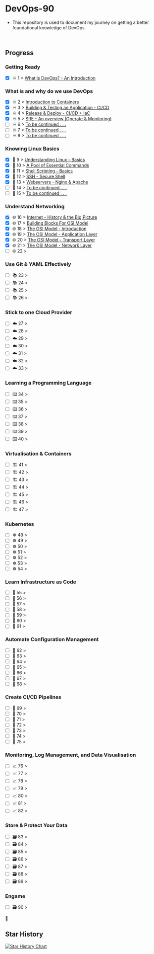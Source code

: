 # DevOps-90

- This repository is used to document my journey on getting a better foundational knowledge of DevOps. 

<br>


## Progress 

### Getting Ready

- [X] ♾️ 1 > [What is DevOps? - An Introduction](https://github.com/verma-kunal/DevOps-90/blob/main/Journey/Day01.md)

### What is and why do we use DevOps

- [X] ♾️ 2 > [Introduction to Containers](https://github.com/verma-kunal/DevOps-90/blob/main/Journey/Day02.md)
- [X] ♾️ 3 > [Building & Testing an Application - CI/CD](https://github.com/verma-kunal/DevOps-90/blob/main/Journey/Day03.md)
- [X] ♾️ 4 > [Release & Deploy - CI/CD + IaC](https://github.com/verma-kunal/DevOps-90/blob/main/Journey/Day04.md)
- [X] ♾️ 5 > [SRE - An overview (Operate & Monitoring)](https://github.com/verma-kunal/DevOps-90/blob/main/Journey/Day05.md)
- [ ] ♾️ 6 > [To be continued . . .](https://github.com/verma-kunal/DevOps-90/blob/main/Journey/Day06.md)
- [ ] ♾️ 7 > [To be continued . . .](https://github.com/verma-kunal/DevOps-90/blob/main/Journey/Day07.md)
- [ ] ♾️ 8 > [To be continued . . .](https://github.com/verma-kunal/DevOps-90/blob/main/Journey/Day08.md)

### Knowing Linux Basics

- [X] 🐧 9 > [Understanding Linux - Basics](https://github.com/verma-kunal/DevOps-90/blob/main/Journey/Day09.md)
- [X] 🐧 10 > [A Pool of Essential Commands](https://github.com/verma-kunal/DevOps-90/blob/main/Journey/Day10.md)
- [X] 🐧 11 > [Shell Scripting - Basics](https://github.com/verma-kunal/DevOps-90/blob/main/Journey/Day11.md)
- [X] 🐧 12 > [SSH - Secure Shell](https://github.com/verma-kunal/DevOps-90/blob/main/Journey/Day12.md)
- [X] 🐧 13 > [Webservers - Nginx & Apache](https://github.com/verma-kunal/DevOps-90/blob/main/Journey/Day13.md)
- [ ] 🐧 14 > [To be continued . . .](https://github.com/verma-kunal/DevOps-90/blob/main/Journey/Day14.md)
- [ ] 🐧 15 > [To be continued . . .](https://github.com/verma-kunal/DevOps-90/blob/main/Journey/Day15.md)

### Understand Networking

- [X] 🌐 16 > [Internet - History & the Big Picture](https://github.com/verma-kunal/DevOps-90/blob/main/Journey/Day16.md)
- [X] 🌐 17 > [Building Blocks For OSI Model](https://github.com/verma-kunal/DevOps-90/blob/main/Journey/Day17.md)
- [X] 🌐 18 > [The OSI Model -  Introduction](https://github.com/verma-kunal/DevOps-90/blob/main/Journey/OSI-Model/Introduction.md)
- [X] 🌐 19 > [The OSI Model - Application Layer](https://github.com/verma-kunal/DevOps-90/blob/main/Journey/OSI-Model/Application-layer.md)
- [X] 🌐 20 > [The OSI Model - Transport Layer](https://github.com/verma-kunal/DevOps-90/blob/main/Journey/OSI-Model/Transport-layer.md)
- [X] 🌐 21 > [The OSI Model - Network Layer](https://github.com/verma-kunal/DevOps-90/blob/main/Journey/OSI-Model/Network-layer.md)
- [ ] 🌐 22 >

### Use Git & YAML Effectively

- [ ] 📚 23 > 
- [ ] 📚 24 > 
- [ ] 📚 25 > 
- [ ] 📚 26 > 
 
### Stick to one Cloud Provider

- [ ] ☁️ 27 > 
- [ ] ☁️ 28 > 
- [ ] ☁️ 29 > 
- [ ] ☁️ 30 > 
- [ ] ☁️ 31 > 
- [ ] ☁️ 32 > 
- [ ] ☁️ 33 > 

### Learning a Programming Language

- [ ] ⌨️ 34 > 
- [ ] ⌨️ 35 > 
- [ ] ⌨️ 36 > 
- [ ] ⌨️ 37 > 
- [ ] ⌨️ 38 > 
- [ ] ⌨️ 39 > 
- [ ] ⌨️ 40 > 

### Virtualisation & Containers 

- [ ] 🏗️ 41 > 
- [ ] 🏗️ 42 > 
- [ ] 🏗️ 43 > 
- [ ] 🏗️ 44 > 
- [ ] 🏗️ 45 > 
- [ ] 🏗️ 46 > 
- [ ] 🏗️ 47 > 

### Kubernetes

- [ ] ☸ 48 > 
- [ ] ☸ 49 > 
- [ ] ☸ 50 > 
- [ ] ☸ 51 > 
- [ ] ☸ 52 > 
- [ ] ☸ 53 > 
- [ ] ☸ 54 > 

### Learn Infrastructure as Code

- [ ] 🤖 55 > 
- [ ] 🤖 56 > 
- [ ] 🤖 57 > 
- [ ] 🤖 58 > 
- [ ] 🤖 59 > 
- [ ] 🤖 60 > 
- [ ] 🤖 61 > 

### Automate Configuration Management

- [ ] 📜 62 > 
- [ ] 📜 63 > 
- [ ] 📜 64 > 
- [ ] 📜 65 > 
- [ ] 📜 66 > 
- [ ] 📜 67 > 
- [ ] 📜 68 > 

### Create CI/CD Pipelines 

- [ ] 🔄 69 > 
- [ ] 🔄 70 >
- [ ] 🔄 71 > 
- [ ] 🔄 72 > 
- [ ] 🔄 73 > 
- [ ] 🔄 74 > 
- [ ] 🔄 75 > 

### Monitoring, Log Management, and Data Visualisation

- [ ] 📈 76 > 
- [ ] 📈 77 > 
- [ ] 📈 78 > 
- [ ] 📈 79 > 
- [ ] 📈 80 > 
- [ ] 📈 81 > 
- [ ] 📈 82 > 

### Store & Protect Your Data

- [ ] 🗃️ 83 > 
- [ ] 🗃️ 84 > 
- [ ] 🗃️ 85 > 
- [ ] 🗃️ 86 >
- [ ] 🗃️ 87 > 
- [ ] 🗃️ 88 > 
- [ ] 🗃️ 89 >

### Engame

- [ ] 🗃️ 90 > 

🚧

## Star History

[![Star History Chart](https://api.star-history.com/svg?repos=verma-kunal/DevOps-90&type=Timeline)](https://star-history.com/#verma-kunal/DevOps-90&Timeline)

